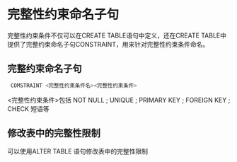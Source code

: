 # 完整性约束命名子句

完整性约束条件不仅可以在CREATE TABLE语句中定义，还在CREATE TABLE中提供了完整约束命名子句CONSTRAINT，用来针对完整性约束条件命名。

## **完整约束命名子句**

```sql
 COMSTRAINT <完整性约束条件名><完整性约束条件>
```

<完整性约束条件>包括 NOT NULL  ;  UNIQUE ; PRIMARY KEY ; FOREIGN KEY ; CHECK 短语等

## **修改表中的完整性限制**

可以使用ALTER TABLE 语句修改表中的完整性限制
